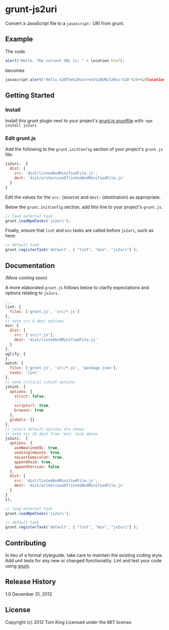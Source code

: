 # grunt-js2uri

Convert a JavaScript file to a `javascript:` URI from grunt.

## Example
The code

```javascript
alert("Hello. The current URL is: " + location.href);
```

becomes
```javascript
javascript:alert('Hello.%20The%20current%20URL%20is:%20'%20+%20location.href);void'0'
```

## Getting Started
### Install
Install this grunt plugin next to your project's [grunt.js gruntfile][getting_started]
with: `npm install js2uri`

### Edit grunt.js

Add the following to the `grunt.initConfig` section of your project's `grunt.js` file:
```javascript
js2uri:  {
  dist: {
	src: 'dist/lintedAndMinifiedFile.js',
	dest: 'dist/uriVersionOflintedAndMinifiedFile.js'
  }
}
```
Edit the  values for the `src:` (source) and `dest:` (destination) as appropriate.

Below the `grunt.initConfig` section, add this line to your project's `grunt.js`.

```javascript
// load external task
grunt.loadNpmTasks('js2uri');
```

Finally, ensure that `lint` and `min` tasks are called before `js2uri`, such as here:

```javascript
// default task
grunt.registerTask('default', [ "lint", "min", "js2uri"] );
```

## Documentation
_(More coming soon)_

A more elaborated `grunt.js` follows below to clarify expectations and options relating to
`js2uri`.

```javascript
...
lint: {
  files: ['grunt.js', 'src/*.js']
},
// note src & dest options
min: {
  dist: {
	src: ['src/*.js'],
	dest: 'dist/lintedAndMinifiedFile.js'
  }
},
uglify: {
},
watch: {
  files: ['grunt.js', 'src/*.js', 'package.json'],
  tasks: 'lint'
},
// note critical jshint options
jshint: {
  options: {
	strict: false,
	...
	scripturl: true,
	browser: true
  },
  globals: {}
},
// js2uri default options are shown
// note src IS dest from 'min' task above
js2uri:  {
  options: {
	useNewlineEOL: true,
	useSingleQuote: true,
	noLastSemicolon: true,
	appendVoid: true,
	appendVersion: false
  },
  dist: {
	src: 'dist/lintedAndMinifiedFile.js',
	dest: 'dist/uriVersionOflintedAndMinifiedFile.js'
  }
}
});

// load external task
grunt.loadNpmTasks('js2uri');

// default task
grunt.registerTask('default', [ "lint", "min", "js2uri"] );
```

## Contributing
In lieu of a formal styleguide, take care to maintain the existing coding style.
Add unit tests for any new or changed functionality.
Lint and test your code using [grunt][grunt].

## Release History
1.0 December 31, 2012

## License
Copyright (c) 2012 Tom King
Licensed under the MIT license.

<!--- reference URLs -->
[grunt]: http://gruntjs.com/
[getting_started]: https://github.com/gruntjs/grunt/blob/0.3-stable/docs/getting_started.md
